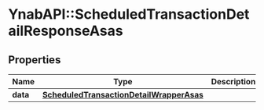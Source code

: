 # YnabAPI::ScheduledTransactionDetailResponseAsas

## Properties
Name | Type | Description | Notes
------------ | ------------- | ------------- | -------------
**data** | [**ScheduledTransactionDetailWrapperAsas**](ScheduledTransactionDetailWrapperAsas.md) |  | 


